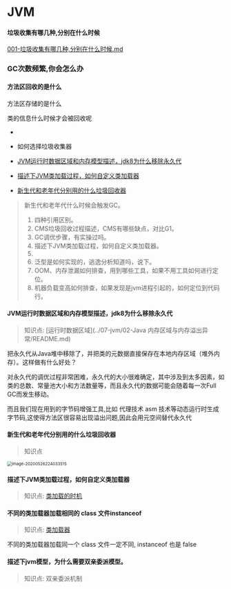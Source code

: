 # JVM

#### 垃圾收集有哪几种,分别在什么时候

 [001-垃圾收集有哪几种,分别在什么时候.md](001-垃圾收集有哪几种,分别在什么时候.md) 

### GC次数频繁,你会怎么办



#### 方法区回收的是什么

方法区存储的是什么

类的信息什么时候才会被回收呢

- 
- 如何选择垃圾收集器

- [JVM运行时数据区域和内存模型描述，jdk8为什么移除永久代](#JVM运行时数据区域和内存模型描述，jdk8为什么移除永久代)

- [描述下JVM类加载过程，如何自定义类加载器](#描述下JVM类加载过程，如何自定义类加载器)

- [新生代和老年代分别用的什么垃圾回收器](#新生代和老年代分别用的什么垃圾回收器)

> 新生代和老年代什么时候会触发GC。
>
> 1. 四种引用区别。
> 2. CMS垃圾回收过程描述，CMS有哪些缺点，对比G1。
> 3. GC调优步骤，有实操过吗。
> 4. 描述下JVM类加载过程，如何自定义类加载器。
> 5. 
> 6. 泛型是如何实现的，逃逸分析知道吗，说下。
> 7. OOM、内存泄漏如何排查，用到哪些工具，如果不用工具如何进行定位。
> 8. 机器负载变高如何排查，如果发现是jvm进程引起的，如何定位到代码行。

#### JVM运行时数据区域和内存模型描述，jdk8为什么移除永久代

> 知识点:  [运行时数据区域](../07-jvm/02-Java 内存区域与内存溢出异常/README.md) 

把永久代从Java堆中移除了，并把类的元数据直接保存在本地内存区域（堆外内存）。这样做有什么好处？

对永久代的调优过程非常困难，永久代的大小很难确定，其中涉及到太多因素，如类的总数、常量池大小和方法数量等，而且永久代的数据可能会随着每一次Full GC而发生移动。

而且我们现在用到的字节码增强工具,比如 代理技术 asm 技术等动态运行时生成字节码,这使得方法区很容易出现溢出问题,因此会用元空间替代永久代

#### 新生代和老年代分别用的什么垃圾回收器

> 知识点

<img src="../assets/image-20200526224033515.png" alt="image-20200526224033515" style="zoom: 67%;" />

#### 描述下JVM类加载过程，如何自定义类加载器

> 知识点:  [类加载的时机](../07-jvm/07-虚拟机类加载机制/01-类加载的时机.md) 

#### 不同的类加载器加载相同的 class 文件instanceof

> 知识点:  [类加载器](../07-jvm/07-虚拟机类加载机制/02-类加载器.md) 

不同的类加载器加载同一个 class 文件一定不同, instanceof 也是 false

#### 描述下jvm模型，为什么需要双亲委派模型。

> 知识点: 双亲委派机制

